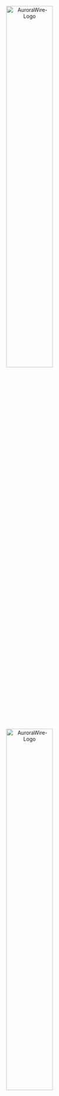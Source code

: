 
<p align="center">
  <img src="./docs/logo/aurorawire-dark-logo.png#gh-dark-mode-only" alt="AuroraWire-Logo" width="50%" />
  <img src="./docs/logo/aurorawire-light-logo.png#gh-light-mode-only" alt="AuroraWire-Logo" width="50%" />
</p>

<h1 align="center">AuroraWire - Entreprise-grade PostgreSQL wire protocol proxy</h1>

<div align="center">

**Enterprise-grade PostgreSQL wire protocol proxy for AWS Aurora Serverless v2**

AuroraWire connects pgAdmin, DBeaver, and any PostgreSQL client to Aurora Serverless without exposing your database publicly or managing EC2 instances.

[Getting Started](#-quick-start) •
[Examples](#-usage-examples) •
[Contributing](#-contributing)

</div>

---

## Why AuroraWire?

### The Problem
- **Security Risk**: Making RDS publicly accessible exposes your database to attacks and breaches
- **Infrastructure Overhead**: Running bastion hosts or VPN connections requires EC2 management
- **Development Friction**: Connecting local tools to Aurora Serverless is complex and insecure
- **Connection Management**: Manual connection pooling and socket handling complexity

### The Solution
AuroraWire eliminates these challenges by providing a **zero-infrastructure middleware** that acts as a secure bridge between your PostgreSQL clients and Aurora Serverless v2.

## Key Benefits

<table>
<tr>
<td width="33%">

### 🔒 **Enhanced Security**
- **Zero Public Exposure**: Your AWS RDS cluster remains completely private
- **DDoS Protection**: Get out from security data breaches and DDoS attacks on RDS cluster links
- **No Attack Surface**: Eliminates direct database connection vulnerabilities
- **AWS IAM Integration**: Leverages native AWS security controls

</td>
<td width="33%">

### 🚀 **Zero Infrastructure**
- **No EC2 Required**: Eliminate bastion hosts and VPN complexities
- **No Connection Pool Management**: Data API acts as your intelligent middleware
- **Serverless-First**: Built for Aurora Serverless v2 architecture
- **Instant Setup**: Deploy in minutes, not hours

</td>
<td width="33%">

### 🛠️ **Developer Experience**
- **Universal Compatibility**: Works with pgAdmin, DBeaver, psql, and any PostgreSQL client
- **Development Ready**: Perfect for local development against Aurora Serverless
- **Socket Control**: Middleware handles all PostgreSQL socket connections seamlessly
- **Production Ready**: Enterprise-grade reliability and performance

</td>
</tr>
</table>

## Who Should Use This?

### **Enterprise Teams**
- Running AWS RDS from your own infrastructure and need secure access
- Preventing postgresql:// connection strings from traversing public internet
- Reducing operational overhead of bastion hosts and VPN management

### **Development Teams**
- Want to connect interface tools (pgAdmin, DBeaver) to Aurora Serverless v2
- Need local development access to production-like Aurora environments
- Seeking simplified database connectivity without infrastructure complexity

### **Security-Conscious Organizations**
- Prioritizing database security and attack surface reduction
- Meeting strict compliance requirements for database access
- Implementing zero-trust database connectivity patterns

---

## Quick Start

### Prerequisites
- Node.js 18+
- AWS Account with RDS Data API enabled
- Aurora Serverless v2 PostgreSQL cluster
- IAM credentials with Data API permissions

### Installation

```bash
# Clone the repository
git clone https://github.com/bhoobalan-bhoo/aws-aurora-wire-proxy.git
cd aws-aurora-wire-proxy

# Install dependencies
npm install

# Configure environment
cp .env.example .env
# Edit .env with your AWS and Aurora details

# Start the proxy
npm start
```

### Connect with pgAdmin
1. **Host**: `localhost`
2. **Port**: `5432`
3. **Database**: Your Aurora database name
4. **Username/Password**: Any value (proxy handles authentication)

**That's it!** Your Aurora Serverless v2 cluster is now accessible through pgAdmin without any public exposure.

---

## Architecture

```mermaid
graph LR
    A[pgAdmin/DBeaver] --> B[AuroraWire]
    B --> C[AWS RDS Data API]
    C --> D[Aurora Serverless v2]

    B -.-> E[PostgreSQL Wire Protocol]
    C -.-> F[HTTPS/JSON API]
    D -.-> G[Private VPC Network]

    %% Color styles
    style A fill:#bbdefb,stroke:#1e88e5,stroke-width:2px,color:#0d47a1
    style B fill:#e1bee7,stroke:#8e24aa,stroke-width:2px,color:#4a148c
    style C fill:#ffe0b2,stroke:#fb8c00,stroke-width:2px,color:#e65100
    style D fill:#c8e6c9,stroke:#43a047,stroke-width:2px,color:#1b5e20

    style E fill:#f5f5f5,stroke:#9e9e9e,color:#424242,stroke-dasharray: 5 5
    style F fill:#f5f5f5,stroke:#9e9e9e,color:#424242,stroke-dasharray: 5 5
    style G fill:#ede7f6,stroke:#673ab7,color:#311b92

```

## Performance & Limitations

| Feature | Support Level | Notes |
|---------|---------------|-------|
| **Basic Queries** | ✅ Full | SELECT, INSERT, UPDATE, DELETE |
| **Transactions** | ⚠️ Limited | Data API transaction limitations |
| **Connection Pooling** | ✅ Simulated | Handled by Data API middleware |
| **SSL/TLS** | ✅ Full | End-to-end encryption |
| **Large Result Sets** | ⚠️ Paginated | 15-minute query timeout |
| **PostgreSQL Extensions** | ❌ Limited | Depends on Aurora Serverless support |

---

## 📁 Project Structure

```
aws-aurora-wire-proxy/
└── src/
   ├── config/           # AWS & logging configuration
   ├── data-api/         # RDS Data API client
   ├── protocol/         # PostgreSQL wire protocol implementation
   ├── server/           # Proxy server & connection handling
   ├── translation/      # Query translation & metadata
   ├── utils/            # Utilities & constants
   └── index.js          # Main File
```

## Configuration

### Environment Variables

```bash
# AWS Configuration
AWS_REGION=""
AWS_ACCESS_KEY_ID=""
AWS_SECRET_ACCESS_KEY=""
AWS_SESSION_TOKEN="" (Optional, If you wanna connect via SSO using 1 Hour Token)

# RDS Data API Configuration
RDS_CLUSTER_ARN=""
RDS_SECRET_ARN=""
RDS_DATABASE_NAME=""
```

### IAM Permissions

```json
{
    "Version": "2012-10-17",
    "Statement": [
        {
            "Effect": "Allow",
            "Action": [
                "rds-data:ExecuteStatement",
                "rds-data:BatchExecuteStatement",
                "rds-data:BeginTransaction",
                "rds-data:CommitTransaction",
                "rds-data:RollbackTransaction"
            ],
            "Resource": "arn:aws:rds:*:*:cluster:your-cluster-name"
        }
    ]
}
```

---

## 💡 Usage Examples

### Connect to Aurora with AuroraWire

### pgAdmin Connection
```bash
# pgAdmin Server Configuration
Host: localhost
Port: 5432
Maintenance Database: your_db_name
Username: proxy
Password: proxy
```

### Command Line (psql)
```bash
psql -h localhost -p 5432 -U proxy -d your_database_name
```

### Application Connection String
```javascript
const connectionString = 'postgresql://proxy:proxy@localhost:5432/your_db_name';
```

---

## 🛡️ Security Features

### **Private Database Access**
- Aurora cluster remains in private subnets
- No public IP addresses or security group modifications needed
- Zero direct internet exposure to your database

### **Attack Surface Reduction**
- Eliminates direct database connection vulnerabilities
- Protection against SQL injection attacks targeting connection strings
- No exposed database ports or endpoints

### **AWS Native Security**
- Leverages AWS IAM for authentication and authorization
- Uses AWS Secrets Manager for credential management
- All traffic encrypted with AWS TLS standards

---

## Deployment Options

### **Local Development**
```bash
npm run dev
```

### **Docker Container**
```bash
Cooooking!
```

### **Production Deployment**
```bash
Cooooking!
```

---


## Contributing

We welcome contributions!

### Development Setup
```bash
# Fork and clone the repo
git clone https://github.com/your-username/aws-aurora-wire-proxy.git

# Install dependencies
npm install

# Run in development mode
npm run dev

```

---

## Roadmap

- [ ] **Enhanced Transaction Support** - Extended Data API transaction capabilities
- [ ] **Query Result Caching** - Redis-based result caching for improved performance  
- [ ] **Connection Multiplexing** - Advanced connection management and pooling
- [ ] **Monitoring Dashboard** - Real-time metrics and health monitoring
- [ ] **Kubernetes Operator** - Native Kubernetes deployment and management
- [ ] **Multi-Region Support** - Cross-region Aurora cluster support
- [ ] **GraphQL Interface** - GraphQL-to-SQL translation layer

---

## License

This project is licensed under the MIT License - see the [LICENSE](LICENSE) file for details.

---

## Acknowledgments

- **PostgreSQL Community** - For comprehensive protocol documentation
- **AWS Team** - For RDS Data API and Aurora Serverless innovations
- **Open Source Contributors** - Building the ecosystem that makes this possible

---

<div align="center">

**⭐ Star this repository if AuroraWire helped you build secure, scalable database connectivity!**

**Made with ❤️ for the developer community**

[Report Bug](https://github.com/bhoobalan-bhoo/aws-aurora-wire-proxy/issues) •
[Request Feature](https://github.com/bhoobalan-bhoo/aws-aurora-wire-proxy/issues) •

</div>
